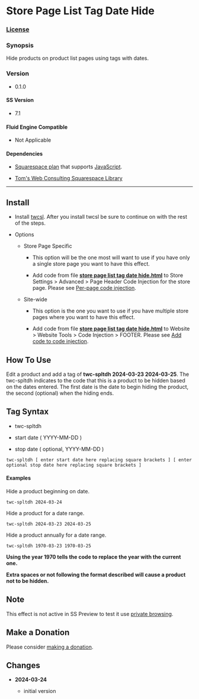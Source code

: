 # Store Page List Tag Date Hide

### [License][1]
    
### Synopsis

Hide products on product list pages using tags with dates.

### Version

  * 0.1.0

#### SS Version

  * 7.1

#### Fluid Engine Compatible

  * Not Applicable

#### Dependencies

  * [Squarespace plan][2] that supports [JavaScript][3].
  
  * [Tom's Web Consulting Squarespace Library][4]
  
---

## Install

* Install [twcsl][4]. After you install twcsl be sure to continue on with the
  rest of the steps.
  
* Options

  * Store Page Specific
  
    * This option will be the one most will want to use if you have only a
      single store page you want to have this effect.
      
    * Add code from file **[store page list tag date hide.html][5]** to Store
      Settings > Advanced > Page Header Code Injection for the store page.
      Please see [Per-page code injection][6].
      
  * Site-wide
  
    * This option is the one you want to use if you have multiple store pages
      where you want to have this effect.
      
    * Add code from file **[store page list tag date hide.html][5]** to
      Website > Website Tools > Code Injection > FOOTER. Please see [Add code to
      code injection][7].

## How To Use

Edit a product and add a tag of **twc-spltdh 2024-03-23 2024-03-25**. The
twc-spltdh indicates to the code that this is a product to be hidden based on
the dates entered. The first date is the date to begin hiding the product, the
second (optional) when the hiding ends.

## Tag Syntax

  * twc-spltdh
  
  * start date ( YYYY-MM-DD )
  
  * stop date ( optional, YYYY-MM-DD )

```text
twc-spltdh [ enter start date here replacing square brackets ] [ enter optional stop date here replacing square brackets ]
```

#### Examples

Hide a product beginning on date.

```text
twc-spltdh 2024-03-24
```

Hide a product for a date range.

```text
twc-spltdh 2024-03-23 2024-03-25
```

Hide a product annually for a date range.

```text
twc-spltdh 1970-03-23 1970-03-25
```

**Using the year 1970 tells the code to replace the year with the current 
one.**

**Extra spaces or not following the format described will cause a product not
to be hidden.**

## Note

This effect is not active in SS Preview to test it use [private browsing][8].

## Make a Donation

Please consider [making a donation][9].

## Changes

<!-- * **2023-05-30**

  * remove errants break statement, no functional changes
  * bumped version to 0.1.1
  -->
* **2024-03-24**

  * initial version

[1]: https://github.com/tomsWebConsulting/twcsl/blob/main/LICENSE.txt#L1
[2]: https://www.squarespace.com/pricing
[3]: https://en.wikipedia.org/wiki/JavaScript
[4]: https://github.com/tomsWebConsulting/twcsl#install-options
[5]: store%20page%20list%20tag%20date%20hide.html#L1
[6]: https://support.squarespace.com/hc/en-us/articles/205815908-Using-code-injection#toc-per-page-code-injection
[7]: https://support.squarespace.com/hc/en-us/articles/205815908-Using-code-injection#toc-add-code-to-code-injection
[8]: https://support.squarespace.com/hc/en-us/articles/207099587-Using-private-browsing-or-incognito-mode
[9]: https://github.com/tomsWebConsulting/twcsl#make-a-donation
